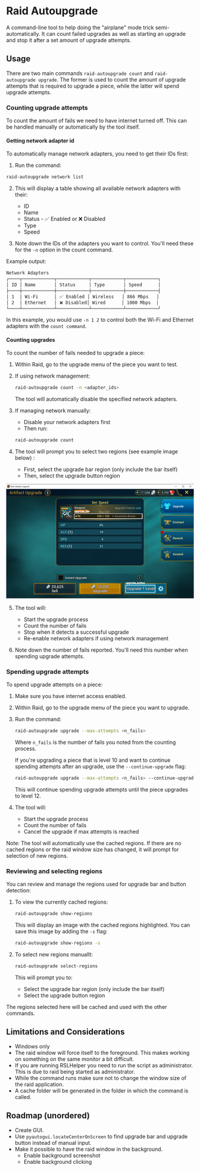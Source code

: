 # Raid Autoupgrade

A command-line tool to help doing the "airplane" mode trick semi-automatically.
It can count failed upgrades as well as starting an upgrade and stop it after a
set amount of upgrade attempts.

## Usage

There are two main commands `raid-autoupgrade count` and `raid-autoupgrade
upgrade`. The former is used to count the amount of upgrade attempts that is
required to upgrade a piece, while the latter will spend upgrade attempts.


### Counting upgrade attempts

To count the amount of fails we need to have internet turned off. This can be handled manually or automatically by the tool itself.

#### Getting network adapter id

To automatically manage network adapters, you need to get their IDs first:

1. Run the command:
```bash
raid-autoupgrade network list
```

2. This will display a table showing all available network adapters with their:
   - ID
   - Name
   - Status - ✅ Enabled or ❌ Disabled
   - Type
   - Speed

3. Note down the IDs of the adapters you want to control. You'll need these for the `-n` option in the count command.

Example output:
```
Network Adapters
┌────┬────────────┬────────────┬────────────┬────────────┐
│ ID │ Name       │ Status     │ Type       │ Speed      │
├────┼────────────┼────────────┼────────────┼────────────┤
│ 1  │ Wi-Fi      │ ✅ Enabled │ Wireless   │ 866 Mbps   │
│ 2  │ Ethernet   │ ❌ Disabled│ Wired      │ 1000 Mbps  │
└────┴────────────┴────────────┴────────────┴────────────┘
```

In this example, you would use `-n 1 2` to control both the Wi-Fi and Ethernet adapters with the `count command`.

#### Counting upgrades

To count the number of fails needed to upgrade a piece:

1. Within Raid, go to the upgrade menu of the piece you want to test.

2. If using network management:
   ```bash
   raid-autoupgrade count -n <adapter_ids>
   ```
   The tool will automatically disable the specified network adapters.

3. If managing network manually:
   - Disable your network adapters first
   - Then run:
   ```bash
   raid-autoupgrade count
   ```

4. The tool will prompt you to select two regions (see example image below) :
   - First, select the upgrade bar region (only include the bar itself)
   - Then, select the upgrade button region

![alt text](docs/images/image_with_regions.png)

5. The tool will:
   - Start the upgrade process
   - Count the number of fails
   - Stop when it detects a successful upgrade
   - Re-enable network adapters if using network management

6. Note down the number of fails reported. You'll need this number when spending upgrade attempts.


### Spending upgrade attempts

To spend upgrade attempts on a piece:

1. Make sure you have internet access enabled.

2. Within Raid, go to the upgrade menu of the piece you want to upgrade.

3. Run the command:
   ```bash
   raid-autoupgrade upgrade --max-attempts <n_fails>
   ```
   Where `n_fails` is the number of fails you noted from the counting process.

   If you're upgrading a piece that is level 10 and want to continue spending attempts after an upgrade, use the `--continue-upgrade` flag:
   ```bash
   raid-autoupgrade upgrade --max-attempts <n_fails> --continue-upgrade
   ```
   This will continue spending upgrade attempts until the piece upgrades to level 12.

4. The tool will:
   - Start the upgrade process
   - Count the number of fails
   - Cancel the upgrade if max attempts is reached

Note: The tool will automatically use the cached regions. If there are no cached regions or the raid window size has changed, it will prompt for selection of new regions.

### Reviewing and selecting regions

You can review and manage the regions used for upgrade bar and button detection:

1. To view the currently cached regions:
   ```bash
   raid-autoupgrade show-regions
   ```
   This will display an image with the cached regions highlighted. You can save this image by adding the `-s` flag:
   ```bash
   raid-autoupgrade show-regions -s
   ```

2. To select new regions manuallt:
   ```bash
   raid-autoupgrade select-regions
   ```
   This will prompt you to:
   - Select the upgrade bar region (only include the bar itself)
   - Select the upgrade button region

The regions selected here will be cached and used with the other commands.



## Limitations and Considerations
* Windows only
* The raid window will force itself to the foreground. This makes working on something on the same monitor a bit difficult.
* If you are running RSLHelper you need to run the script as administrator. This is due to raid being started as administrator.
* While the command runs make sure not to change the window size of the raid application.
* A cache folder will be generated in the folder in which the command is called.


## Roadmap (unordered)
* Create GUI.
* Use `pyautogui.locateCenterOnScreen` to find upgrade bar and upgrade button instead of manual input.
* Make it possible to have the raid window in the background.
    - Enable background screenshot
    - Enable background clicking
